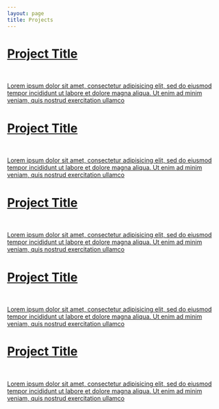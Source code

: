 ```yaml
---
layout: page
title: Projects
---
```


<div class="project-container">
  <div class="project">
    <div class="thumbnail">
      <a href="">
          <!-- <img class="thumbnail" src="{{ project.img }}" /> -->
          <div class="thumbnail blankbox"></div>
        <span>
          <h1>Project Title</h1>
          <br />
          <p>Lorem ipsum dolor sit amet, consectetur adipisicing elit, sed do eiusmod
          tempor incididunt ut labore et dolore magna aliqua. Ut enim ad minim veniam,
          quis nostrud exercitation ullamco</p>
        </span>
      </a>
    </div>
  </div>
  <div class="project">
    <div class="thumbnail">
      <a href="">
          <!-- <img class="thumbnail" src="{{ project.img }}" /> -->
          <div class="thumbnail blankbox"></div>
        <span>
          <h1>Project Title</h1>
          <br />
          <p>Lorem ipsum dolor sit amet, consectetur adipisicing elit, sed do eiusmod
          tempor incididunt ut labore et dolore magna aliqua. Ut enim ad minim veniam,
          quis nostrud exercitation ullamco</p>
        </span>
      </a>
    </div>
  </div>
  <div class="project">
    <div class="thumbnail">
      <a href="">
          <!-- <img class="thumbnail" src="{{ project.img }}" /> -->
          <div class="thumbnail blankbox"></div>
        <span>
          <h1>Project Title</h1>
          <br />
          <p>Lorem ipsum dolor sit amet, consectetur adipisicing elit, sed do eiusmod
          tempor incididunt ut labore et dolore magna aliqua. Ut enim ad minim veniam,
          quis nostrud exercitation ullamco</p>
        </span>
      </a>
    </div>
  </div>
  <div class="project">
    <div class="thumbnail">
      <a href="">
          <!-- <img class="thumbnail" src="{{ project.img }}" /> -->
          <div class="thumbnail blankbox"></div>
        <span>
          <h1>Project Title</h1>
          <br />
          <p>Lorem ipsum dolor sit amet, consectetur adipisicing elit, sed do eiusmod
          tempor incididunt ut labore et dolore magna aliqua. Ut enim ad minim veniam,
          quis nostrud exercitation ullamco</p>
        </span>
      </a>
    </div>
  </div>
  <div class="project">
    <div class="thumbnail">
      <a href="">
          <!-- <img class="thumbnail" src="{{ project.img }}" /> -->
          <div class="thumbnail blankbox"></div>
        <span>
          <h1>Project Title</h1>
          <br />
          <p>Lorem ipsum dolor sit amet, consectetur adipisicing elit, sed do eiusmod
          tempor incididunt ut labore et dolore magna aliqua. Ut enim ad minim veniam,
          quis nostrud exercitation ullamco</p>
        </span>
      </a>
    </div>
  </div>
</div>